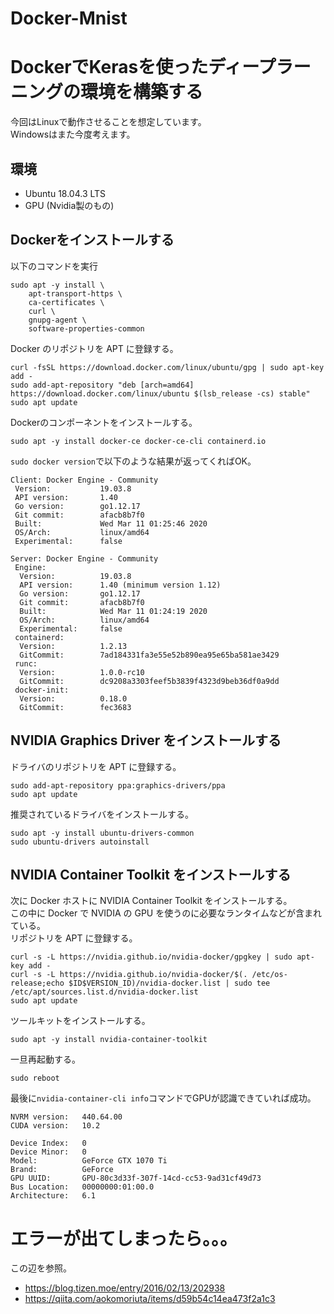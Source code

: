 # Docker-Mnist

# DockerでKerasを使ったディープラーニングの環境を構築する
今回はLinuxで動作させることを想定しています。  
Windowsはまた今度考えます。

## 環境
- Ubuntu 18.04.3 LTS
- GPU (Nvidia製のもの)

## Dockerをインストールする
以下のコマンドを実行
```
sudo apt -y install \
    apt-transport-https \
    ca-certificates \
    curl \
    gnupg-agent \
    software-properties-common
```  
  
Docker のリポジトリを APT に登録する。  
```
curl -fsSL https://download.docker.com/linux/ubuntu/gpg | sudo apt-key add -
sudo add-apt-repository "deb [arch=amd64] https://download.docker.com/linux/ubuntu $(lsb_release -cs) stable"
sudo apt update
```  
  
Dockerのコンポーネントをインストールする。
```
sudo apt -y install docker-ce docker-ce-cli containerd.io
```
  
`sudo docker version`で以下のような結果が返ってくればOK。  
```
Client: Docker Engine - Community
 Version:           19.03.8
 API version:       1.40
 Go version:        go1.12.17
 Git commit:        afacb8b7f0
 Built:             Wed Mar 11 01:25:46 2020
 OS/Arch:           linux/amd64
 Experimental:      false

Server: Docker Engine - Community
 Engine:
  Version:          19.03.8
  API version:      1.40 (minimum version 1.12)
  Go version:       go1.12.17
  Git commit:       afacb8b7f0
  Built:            Wed Mar 11 01:24:19 2020
  OS/Arch:          linux/amd64
  Experimental:     false
 containerd:
  Version:          1.2.13
  GitCommit:        7ad184331fa3e55e52b890ea95e65ba581ae3429
 runc:
  Version:          1.0.0-rc10
  GitCommit:        dc9208a3303feef5b3839f4323d9beb36df0a9dd
 docker-init:
  Version:          0.18.0
  GitCommit:        fec3683
```  

## NVIDIA Graphics Driver をインストールする
ドライバのリポジトリを APT に登録する。  
```
sudo add-apt-repository ppa:graphics-drivers/ppa
sudo apt update
```  
  
推奨されているドライバをインストールする。
```
sudo apt -y install ubuntu-drivers-common
sudo ubuntu-drivers autoinstall
```  

## NVIDIA Container Toolkit をインストールする
次に Docker ホストに NVIDIA Container Toolkit をインストールする。  
この中に Docker で NVIDIA の GPU を使うのに必要なランタイムなどが含まれている。  
リポジトリを APT に登録する。
```
curl -s -L https://nvidia.github.io/nvidia-docker/gpgkey | sudo apt-key add -
curl -s -L https://nvidia.github.io/nvidia-docker/$(. /etc/os-release;echo $ID$VERSION_ID)/nvidia-docker.list | sudo tee /etc/apt/sources.list.d/nvidia-docker.list
sudo apt update
```  
  
ツールキットをインストールする。
```
sudo apt -y install nvidia-container-toolkit
```  
  
一旦再起動する。
```
sudo reboot
```  
  
最後に`nvidia-container-cli info`コマンドでGPUが認識できていれば成功。  
```
NVRM version:   440.64.00
CUDA version:   10.2

Device Index:   0
Device Minor:   0
Model:          GeForce GTX 1070 Ti
Brand:          GeForce
GPU UUID:       GPU-80c3d33f-307f-14cd-cc53-9ad31cf49d73
Bus Location:   00000000:01:00.0
Architecture:   6.1
```

# エラーが出てしまったら。。。
この辺を参照。
- https://blog.tizen.moe/entry/2016/02/13/202938
- https://qiita.com/aokomoriuta/items/d59b54c14ea473f2a1c3
